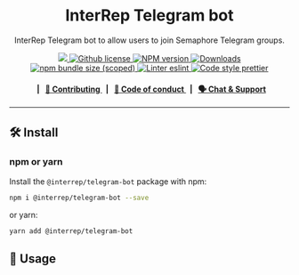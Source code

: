 <p align="center">
    <h1 align="center">
        InterRep Telegram bot
    </h1>
    <p align="center">InterRep Telegram bot to allow users to join Semaphore Telegram groups.</p>
</p>

<p align="center">
    <a href="https://github.com/InterRep">
        <img src="https://img.shields.io/badge/project-InterRep-blue.svg?style=flat-square">
    </a>
    <a href="https://github.com/interrep/interrep.js/blob/main/LICENSE">
        <img alt="Github license" src="https://img.shields.io/github/license/interrep/interrep.js.svg?style=flat-square">
    </a>
    <a href="https://www.npmjs.com/package/@interrep/telegram-bot">
        <img alt="NPM version" src="https://img.shields.io/npm/v/@interrep/telegram-bot?style=flat-square" />
    </a>
    <a href="https://npmjs.org/package/@interrep/telegram-bot">
        <img alt="Downloads" src="https://img.shields.io/npm/dm/@interrep/telegram-bot.svg?style=flat-square" />
    </a>
    <a href="https://bundlephobia.com/package/@interrep/telegram-bot">
        <img alt="npm bundle size (scoped)" src="https://img.shields.io/bundlephobia/minzip/@interrep/telegram-bot" />
    </a>
    <a href="https://eslint.org/">
        <img alt="Linter eslint" src="https://img.shields.io/badge/linter-eslint-8080f2?style=flat-square&logo=eslint" />
    </a>
    <a href="https://prettier.io/">
        <img alt="Code style prettier" src="https://img.shields.io/badge/code%20style-prettier-f8bc45?style=flat-square&logo=prettier" />
    </a>
</p>

<div align="center">
    <h4>
        <span>&nbsp;&nbsp;|&nbsp;&nbsp;</span>
        <a href="https://docs.interrep.link/contributing">
            👥 Contributing
        </a>
        <span>&nbsp;&nbsp;|&nbsp;&nbsp;</span>
        <a href="https://docs.interrep.link/code-of-conduct">
            🤝 Code of conduct
        </a>
        <span>&nbsp;&nbsp;|&nbsp;&nbsp;</span>
        <a href="https://t.me/interrep">
            🗣️ Chat &amp; Support
        </a>
    </h4>
</div>

---

## 🛠 Install

### npm or yarn

Install the `@interrep/telegram-bot` package with npm:

```bash
npm i @interrep/telegram-bot --save
```

or yarn:

```bash
yarn add @interrep/telegram-bot
```

## 📜 Usage
